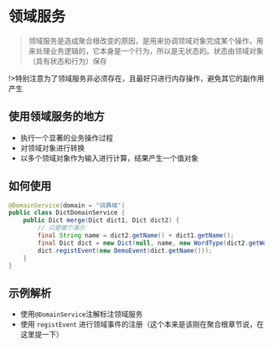 # 领域服务

> 领域服务是造成聚合根改变的原因，是用来协调领域对象完成某个操作，用来处理业务逻辑的，它本身是一个行为，所以是无状态的。状态由领域对象（具有状态和行为）保存

!>特别注意为了领域服务非必须存在，且最好只进行内存操作，避免其它的副作用产生


## 使用领域服务的地方
- 执行一个显著的业务操作过程
- 对领域对象进行转换
- 以多个领域对象作为输入进行计算，结果产生一个值对象

## 如何使用

```java
@DomainService(domain = "词典域")
public class DictDomainService {
    public Dict merge(Dict dict1, Dict dict2) {
        // 只是做个演示
        final String name = dict2.getName() + dict1.getName();
        final Dict dict = new Dict(null, name, new WordType(dict2.getWordType().getTitle()));
        dict.registEvent(new DemoEvent(dict.getName()));
    }
}

```

## 示例解析

 - 使用`@DomainService`注解标注领域服务
 - 使用 `registEvent` 进行领域事件的注册（这个本来是该刚在聚合根章节说，在这里提一下）